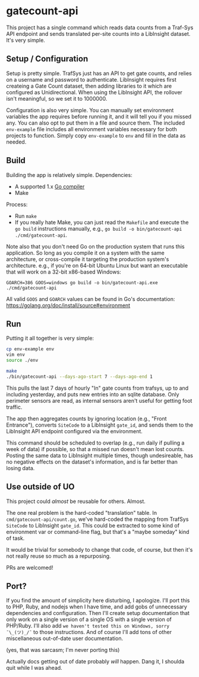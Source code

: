 # gatecount-api

This project has a single command which reads data counts from a Traf-Sys API
endpoint and sends translated per-site counts into a LibInsight dataset.  It's
very simple.

## Setup / Configuration

Setup is pretty simple.  TrafSys just has an API to get gate counts, and relies
on a username and password to authenticate.  LibInsight requires first
createing a Gate Count dataset, then adding libraries to it which are
configured as Unidirectional.  When using the LibInsight API, the rollover
isn't meaningful, so we set it to 1000000.

Configuration is also very simple.  You can manually set environment variables
the app requires before running it, and it will tell you if you missed any.
You can also opt to put them in a file and source them.  The included
`env-example` file includes all environment variables necessary for both
projects to function.  Simply copy `env-example` to `env` and fill in the data
as needed.

## Build

Building the app is relatively simple.  Dependencies:

- A supported 1.x [Go compiler](https://golang.org/dl/)
- Make

Process:

- Run `make`
- If you really hate Make, you can just read the `Makefile` and execute the `go
  build` instructions manually, e.g., `go build -o bin/gatecount-api
  ./cmd/gatecount-api`.

Note also that you don't need Go on the production system that runs this
application.  So long as you compile it on a system with the same architecture,
or cross-compile it targeting the production system's architecture.  e.g., if
you're on 64-bit Ubuntu Linux but want an executable that will work on a 32-bit
x86-based Windows:

    GOARCH=386 GOOS=windows go build -o bin/gatecount-api.exe ./cmd/gatecount-api

All valid `GOOS` and `GOARCH` values can be found in Go's documentation:
https://golang.org/doc/install/source#environment

## Run

Putting it all together is very simple:

```bash
cp env-example env
vim env
source ./env

make
./bin/gatecount-api --days-ago-start 7 --days-ago-end 1
```

This pulls the last 7 days of hourly "In" gate counts from trafsys, up to
and including yesterday, and puts new entries into an sqlite database.  Only
perimeter sensors are read, as internal sensors aren't useful for getting foot
traffic.

The app then aggregates counts by ignoring location (e.g., "Front Entrance"),
converts `SiteCode` to a LibInsight `gate_id`, and sends them to the LibInsight
API endpoint configured via the environment.

This command should be scheduled to overlap (e.g., run daily if pulling a week
of data) if possible, so that a missed run doesn't mean lost counts.  Posting
the same data to LibInsight multiple times, though undesireable, has no
negative effects on the dataset's information, and is far better than losing
data.

## Use outside of UO

This project could *almost* be reusable for others.  Almost.

The one real problem is the hard-coded "translation" table.  In
`cmd/gatecount-api/count.go`, we've hard-coded the mapping from TrafSys
`SiteCode` to LibInsight `gate_id`.  This could be extracted to some kind of
environment var or command-line flag, but that's a "maybe someday" kind of
task.

It would be trivial for somebody to change that code, of course, but then it's
not really reuse so much as a repurposing.

PRs are welcomed!

## Port?

If you find the amount of simplicity here disturbing, I apologize.  I'll port
this to PHP, Ruby, and nodejs when I have time, and add gobs of unnecessary
dependencies and configuration.  Then I'll create setup documentation that only
work on a single version of a single OS with a single version of PHP/Ruby.
I'll also add `we haven't tested this on Windows, sorry ¯\_(ツ)_/¯` to those
instructions.  And of course I'll add tons of other miscellaneous out-of-date
user documentation.

(yes, that was sarcasm; I'm never porting this)

Actually docs getting out of date probably *will* happen.  Dang it, I shoulda
quit while I was ahead.
